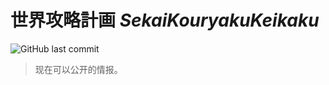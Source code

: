 # 世界攻略計画 *SekaiKouryakuKeikaku*
![GitHub last commit](https://img.shields.io/github/last-commit/EricZhang615/SekaiHokanKeikaku)
> 现在可以公开的情报。

